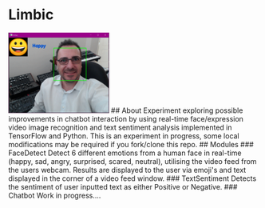 # Limbic
<img src="https://github.com/systemvaz/Limbic/blob/master/FaceDetect/img/Demo.PNG" height="40%" width="40%" >
## About
Experiment exploring possible improvements in chatbot interaction by using real-time face/expression video image recognition and text sentiment analysis implemented in TensorFlow and Python. This is an experiment in progress, some local modifications may be required if you fork/clone this repo.
## Modules
### FaceDetect
Detect 6 different emotions from a human face in real-time (happy, sad, angry, surprised, scared, neutral), utilising the video feed from the users webcam. Results are displayed to the user via emoji's and text displayed in the corner of a video feed window.
### TextSentiment
Detects the sentiment of user inputted text as either Positive or Negative.
### Chatbot
Work in progress....
